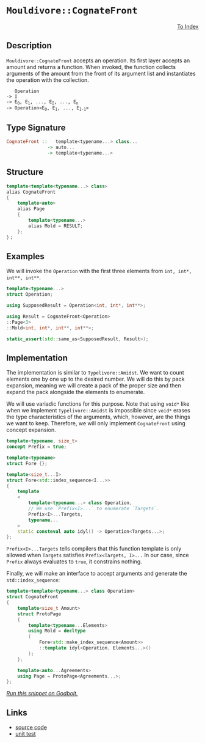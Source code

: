<!-- Copyright 2024 Feng Mofan
SPDX-License-Identifier: Apache-2.0 -->

# `Mouldivore::CognateFront`

<p style='text-align: right;'><a href="../../../facilities/metafunctions.md#mouldivore-cognate-front">To Index</a></p>

## Description

`Mouldivore::CognateFront` accepts an operation.
Its first layer accepts an amount and returns a function.
When invoked, the function collects arguments of the amount from the front of its argument list and instantiates the operation with the collection.

<pre><code>   Operation
-> I
-> E<sub>0</sub>, E<sub>1</sub>, ..., E<sub>I</sub>, ..., E<sub>n</sub>
-> Operation&lt;E<sub>0</sub>, E<sub>1</sub>, ..., E<sub>I-1</sub>&gt;</code></pre>

## Type Signature

```Haskell
CognateFront ::   template<typename...> class...
               -> auto...
               -> template<typename...>
```

## Structure

```C++
template<template<typename...> class>
alias CognateFront
{
    template<auto>
    alias Page
    {
        template<typename...>
        alias Mold = RESULT;
    };
}；
```

## Examples

We will invoke the `Operation` with the first three elements from `int, int*, int**, int**`.

```C++
template<typename...>
struct Operation;

using SupposedResult = Operation<int, int*, int**>;

using Result = CognateFront<Operation>
::Page<3>
::Mold<int, int*, int**, int**>;

static_assert(std::same_as<SupposedResult, Result>);
```

## Implementation

The implementation is similar to `Typelivore::Amidst`.
We want to count elements one by one up to the desired number.
We will do this by pack expansion, meaning we will create a pack of the proper size and then expand the pack alongside the elements to enumerate.

We will use variadic functions for this purpose.
Note that using `void*` like when we implement `Typelivore::Amidst` is impossible since `void*` erases the type characteristics of the arguments, which, however, are the things we want to keep.
Therefore, we will only implement `CognateFront` using concept expansion.

```C++
template<typename, size_t>
concept Prefix = true;

template<typename>
struct Fore {};

template<size_t...I>
struct Fore<std::index_sequence<I...>>
{
    template
    <
        template<typename...> class Operation,
        // We use `Prefix<I>...` to enumerate `Targets`.
        Prefix<I>...Targets,
        typename...
    >
    static consteval auto idyl() -> Operation<Targets...>;
};
```

`Prefix<I>...Targets` tells compilers that this function template is only allowed when `Targets` satisfies `Prefix<Targets, I>...`
In our case, since `Prefix` always evaluates to `true`, it constrains nothing.

Finally, we will make an interface to accept arguments and generate the `std::index_sequence`:

```C++
template<template<typename...> class Operation>
struct CognateFront
{
    template<size_t Amount>
    struct ProtoPage
    {
        template<typename...Elements>
        using Mold = decltype
        (
            Fore<std::make_index_sequence<Amount>>
            ::template idyl<Operation, Elements...>()
        );
    };

    template<auto...Agreements>
    using Page = ProtoPage<Agreements...>;
};
```

[*Run this snippet on Godbolt.*](https://godbolt.org/#z:OYLghAFBqd5QCxAYwPYBMCmBRdBLAF1QCcAaPECAMzwBtMA7AQwFtMQByARg9KtQYEAysib0QXACx8BBAKoBnTAAUAHpwAMvAFYTStJg1DIApACYAQuYukl9ZATwDKjdAGFUtAK4sGIAKwAzKSuADJ4DJgAcj4ARpjEIABsGqQADqgKhE4MHt6%2BehlZjgLhkTEs8Yn%2BXLaY9iUMQgRMxAR5Pn5BdQ05za0EZdFxCcmpCi1tHQW1EwNDFVUBXACUtqhexMjsHOaBEcjeWADUJoFuXo60hACeZ9gmGgCCewdHmKfnyBPoWFT3jxeZn2DEOXhOZzcBBuaUwAH0CMQmIQFADnoCAPQAKhxWOOymImBoqmOuKxGMBBEwLDSBipkOhsOYbFIxyyAC94QQ0U80KDMGkCPjCcTPgARY6IryYM5WdHPbG444AMRIHzJFOeVJpdJl50ZjFYeoezwmxC8DhVatOAHYrDaxbLAZTqbSmPTzhyuQA6X0ASR5ZotQtVhMhPxAIAiWFUcKUAEdpfzIX7fd6AYETS87YDjnnJa7dbn85Di/n89q3R6oTDDWw0/djocmAoFMcAPKwpGNUhl8vHDEY44AdQ%2BXiUpxSBKJeFUKfuDZSktQx0YPgS7o%2BJhSABVWsBMARUSl089%2B/np8T55m03viAej72z%2BfJbXmZgG8%2B8zzy3NHMgmwECZMAANzEY4mEuFc8HQG5aAgFZjgAWkbTsN0aSE7wfBQG0zJ10QdfCXgVMljg8YBmCpZViFkUlcU1J5KyLfVC03Bk3yNXDsCbAxWw7Lt3RyQMpUtcjKMwajZGdHMvwLHU2M9PBOQRY4nhYDZBB/fMg0tAlUCIZQmAPPsTBkp4Xzkqs9RrJlON9bB6DYQRUTw2Ty3HCJgGOABZTx0HFY4sEOA0%2B3LCBQpfUNrIjEAWCYABreFo0wWMEyTbZITUjTuTw1zzIs/NIyYzdjhguDITQ7sclZBzqUYI8uIQiK8xWIjy1Mx1AjlYj8rzYrq0gog0yeYBCTq5ytLzDyjHxIyt0CCU9IMubMtGzBxoa30M26jqiMxMkDsOhjFRxY4d0wCY2w1fbDtu8lnXRYE3nBea3D5bZBRcrMXXk6sDXfLjAR0oVKsEgQ9ueaavKELw0iKTB0AAJQurxaCFM4JVBjDzgiAhWVxrF8cEHFtoep4oeOZGFFR9GFrI1AKM3STNPOLGhLyyNDOM85Ah5SNfNodBIVxomCEJ0rifFgmsVJ%2BUnj/PBkDhFslDaCAYoUI1lZctwYbhzIEapmnWSNtH7larqODWWhOH8Xg/A4LRSFQTg3Gsaw2Q2LYt2BHhSAITQrbWeKAgADm9JJAkkMwbUkSR/FDwINH8ABOUP9E4SReBYCQNFSB2nZdjheAUEBUgDx2rdIOBYBgRAQA2Ag0kuchKDQGk6ASKIjU4VRQ6SJCkkkY5gGQACpG9MxeARwgSBgvR%2BEEEQxHYKQZEERQVHUSvSF0WoAHckTSTgeGt237cD53OHbS5m6FVAqGOPuB6Hkex%2BOCezGOCAPA7%2BhiFOL7FYvAK5aDWBAJA7c0idzIBQCAUCYEgGAFIMwfA6BUmIKXCAsRL6xAiK0G4J9eB4OYMQG47ZYjaEwA4IhpB25OQIO2BgtBCE7ywLELwwA3BiFoKXbgvAsBxSMOINheBCQODwCBC6l8UrUMuDsP2uN6iX2uLEJEZCPBYEvoiPAOd%2BGkCkcQWIBsxTUkMMAa4RhA5rCoAYYACgABqeBMD7zQg7P2i9hCiHEGvTxm81CXz3vocxKB3aWH0HgWIpdIBrFQIKHIfCkI/AxqYSw1gzCF0McQGC0iYk9GoY0FwDB3CeE6HoMIERhiVFGLUIo2QBDTD8LUzI9SGALBGIkWY9QCl9EmO0UpMx8kSIEP0No7TqmdNsH0xpeg5hjMqYsGpawFBe22BIM%2BHA7akALrwIuT9%2B6D2HqPcekhJ7f1wLPABexVggOsWsBAmAmBYESAhUgIdJCBG9CnQIscNDR0kCkZOSQU4Zw4FnUgOdAhcAjlwJIoc06wv8JILgqdAhJG2ZfIuJcy7%2B2sdXOuECG63xbnAhB/9u5sE4K0FgIEbRISYDxcxH8U7emhU7GeRBsnoAXrIZePjpB%2BKUAEneuhUGHyYMffhGytk7KvhwG%2BTdLjHAfhBYgNK6UMubDNLgLK2Xf1/tA/%2BgDAhmGAbiyu4DIGoD/gkVu8DrWGtGNS2lSEtXIJTlwVINA0YJCwTgneJCCG0MDWQihVCaH6PofVJhLDL7sM4dw2gvDaGCPMSIp2%2BBxGOCkXw9lqg5FUloUom2O9VHqJuJonYTsdF6L9oY4xShTFCIsZ5PFtijKOOca4pktDPF8tXgK2Q/jt5O1FcEqxqSrDhNUdE15cTGiJOSQtSd6TMkJC5bk15dgenOAgK4GZtQKnlA6YUFpjQD3pDPTkcZSwum9BGdMgZTShmNFGYMBZJ7ZiPvyM%2BuZ77j0TPWesTYazVigplZizgqr1X0sZdq3V3oNDnPwJy41NzzVgPuY855lANngshSyv5NpU42htFHMwALkUYp3li2wOLQFVxrvXRud87Vkq7j3Dg1LX4sAUCBACIEdXel1BMaeKG57ctqH27xA717yCFSOnQIBgjislafcDF8aPX2JffR%2B3Hh68f48cQTLKRNCh/g6mBxrAhmoY5alAln/5scc6MfjcM4QmbhGZ5Waqh5oJ9Zgyg/qnYhtYX7ULYaCm0KjYIGNrCM2YA4VwnhfC/apuEVWgRYiek5pkfm5A8ii2CGUaWyJ5bK3aOybW3g9aTFmOEa2i1fA7GdpcW43tvKZMSEHRvBTgTlPjuMGEmwM74CxPiUBTgGIIwrssBk3ZWScmzuWd04Zfg93FIvUeqpt7L3FByBeupjQb01Jfb0gYF7t1rbfSdyZf7Lt9Nu0BlZIHV7Ss04XKD%2BnjiGYE0JszyHLlods3c0gDynmjFeSW/DIAzAssCIEfw/g/meo0Ajm0cLqOfeLnR8uoP3nQrRf4G0ZgkfIuBZIDQqCS2BA%2B7szgtyLUbKnlj%2BnOO7NrEMVkZwkggA%3D%3D%3D)

## Links

- [source code](../../../../conceptrodon/descend/mouldivore/cognate_front.hpp)
- [unit test](../../../../tests/unit/metafunctions/mouldivore/cognate_front.test.hpp)
